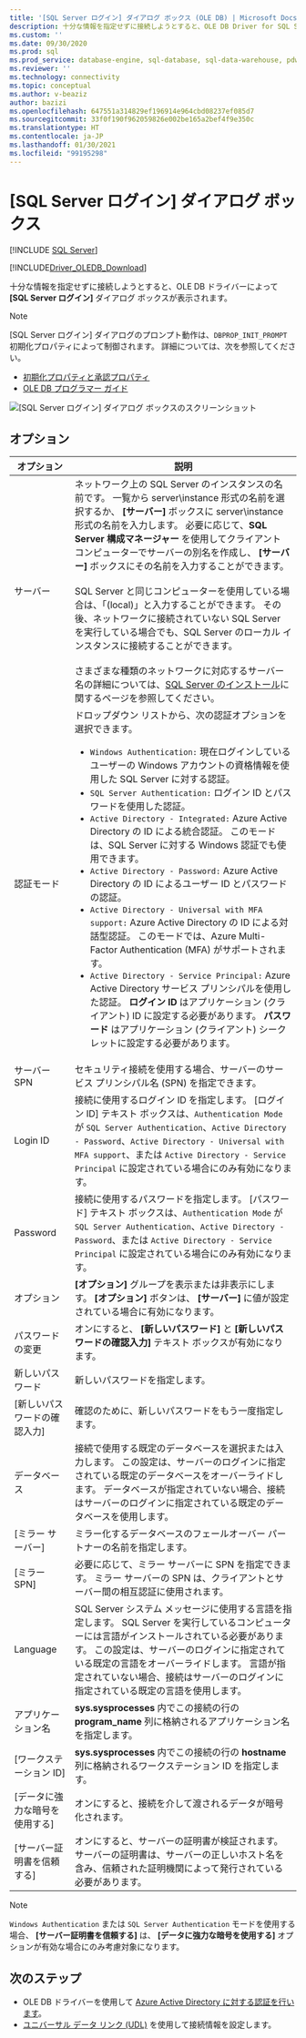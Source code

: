 ```yaml
---
title: '[SQL Server ログイン] ダイアログ ボックス (OLE DB) | Microsoft Docs'
description: 十分な情報を指定せずに接続しようとすると、OLE DB Driver for SQL Server によって [SQL Server ログイン] ダイアログ ボックスが表示され、入力が求められます。
ms.custom: ''
ms.date: 09/30/2020
ms.prod: sql
ms.prod_service: database-engine, sql-database, sql-data-warehouse, pdw
ms.reviewer: ''
ms.technology: connectivity
ms.topic: conceptual
ms.author: v-beaziz
author: bazizi
ms.openlocfilehash: 647551a314829ef196914e964cbd08237ef085d7
ms.sourcegitcommit: 33f0f190f962059826e002be165a2bef4f9e350c
ms.translationtype: HT
ms.contentlocale: ja-JP
ms.lasthandoff: 01/30/2021
ms.locfileid: "99195298"
---
```

# <a name="sql-server-login-dialog-box"></a>[SQL Server ログイン] ダイアログ ボックス
[!INCLUDE [SQL Server](../../../includes/applies-to-version/sql-asdb-asdbmi-asa-pdw.md)]

[!INCLUDE[Driver_OLEDB_Download](../../../includes/driver_oledb_download.md)]

十分な情報を指定せずに接続しようとすると、OLE DB ドライバーによって **[SQL Server ログイン]** ダイアログ ボックスが表示されます。

> [!NOTE]  
> [SQL Server ログイン] ダイアログのプロンプト動作は、`DBPROP_INIT_PROMPT` 初期化プロパティによって制御されます。 詳細については、次を参照してください。
> - [初期化プロパティと承認プロパティ](../ole-db-data-source-objects/initialization-and-authorization-properties.md)
> - [OLE DB プログラマー ガイド](/previous-versions/windows/desktop/ms714342(v=vs.85))

![[SQL Server ログイン] ダイアログ ボックスのスクリーンショット](../media/sql-server-login-dialog.png)

## <a name="options"></a>オプション
|オプション|説明|
|---   |---        |
|サーバー|ネットワーク上の SQL Server のインスタンスの名前です。 一覧から server\instance 形式の名前を選択するか、 **[サーバー]** ボックスに server\instance 形式の名前を入力します。 必要に応じて、**SQL Server 構成マネージャー** を使用してクライアント コンピューターでサーバーの別名を作成し、 **[サーバー]** ボックスにその名前を入力することができます。 <br/><br/>SQL Server と同じコンピューターを使用している場合は、「(local)」と入力することができます。 その後、ネットワークに接続されていない SQL Server を実行している場合でも、SQL Server のローカル インスタンスに接続することができます。<br/><br/>さまざまな種類のネットワークに対応するサーバー名の詳細については、[SQL Server のインストール](../../../database-engine/install-windows/install-sql-server.md)に関するページを参照してください。|
|認証モード|ドロップダウン リストから、次の認証オプションを選択できます。<br/><ul><li>`Windows Authentication:` 現在ログインしているユーザーの Windows アカウントの資格情報を使用した SQL Server に対する認証。</li><li>`SQL Server Authentication:` ログイン ID とパスワードを使用した認証。</li><li>`Active Directory - Integrated:` Azure Active Directory の ID による統合認証。 このモードは、SQL Server に対する Windows 認証でも使用できます。</li><li>`Active Directory - Password:` Azure Active Directory の ID によるユーザー ID とパスワードの認証。</li><li>`Active Directory - Universal with MFA support:` Azure Active Directory の ID による対話型認証。 このモードでは、Azure Multi-Factor Authentication (MFA) がサポートされます。</li><li>`Active Directory - Service Principal:` Azure Active Directory サービス プリンシパルを使用した認証。 **ログイン ID** はアプリケーション (クライアント) ID に設定する必要があります。 **パスワード** はアプリケーション (クライアント) シークレットに設定する必要があります。</li></ul>|
|サーバー SPN|セキュリティ接続を使用する場合、サーバーのサービス プリンシパル名 (SPN) を指定できます。|
|Login ID|接続に使用するログイン ID を指定します。 [ログイン ID] テキスト ボックスは、`Authentication Mode` が `SQL Server Authentication`、`Active Directory - Password`、`Active Directory - Universal with MFA support`、または `Active Directory - Service Principal` に設定されている場合にのみ有効になります。|
|Password|接続に使用するパスワードを指定します。 [パスワード] テキスト ボックスは、`Authentication Mode` が `SQL Server Authentication`、`Active Directory - Password`、または `Active Directory - Service Principal` に設定されている場合にのみ有効になります。|
|オプション|**[オプション]** グループを表示または非表示にします。 **[オプション]** ボタンは、 **[サーバー]** に値が設定されている場合に有効になります。|
|パスワードの変更|オンにすると、 **[新しいパスワード]** と **[新しいパスワードの確認入力]** テキスト ボックスが有効になります。|
|新しいパスワード|新しいパスワードを指定します。|
|[新しいパスワードの確認入力]|確認のために、新しいパスワードをもう一度指定します。|
|データベース|接続で使用する既定のデータベースを選択または入力します。 この設定は、サーバーのログインに指定されている既定のデータベースをオーバーライドします。 データベースが指定されていない場合、接続はサーバーのログインに指定されている既定のデータベースを使用します。|
|[ミラー サーバー]|ミラー化するデータベースのフェールオーバー パートナーの名前を指定します。|
|[ミラー SPN]|必要に応じて、ミラー サーバーに SPN を指定できます。 ミラー サーバーの SPN は、クライアントとサーバー間の相互認証に使用されます。|
|Language|SQL Server システム メッセージに使用する言語を指定します。 SQL Server を実行しているコンピューターには言語がインストールされている必要があります。 この設定は、サーバーのログインに指定されている既定の言語をオーバーライドします。 言語が指定されていない場合、接続はサーバーのログインに指定されている既定の言語を使用します。|
|アプリケーション名|**sys.sysprocesses** 内でこの接続の行の **program_name** 列に格納されるアプリケーション名を指定します。|
|[ワークステーション ID]|**sys.sysprocesses** 内でこの接続の行の **hostname** 列に格納されるワークステーション ID を指定します。|
|[データに強力な暗号を使用する]|オンにすると、接続を介して渡されるデータが暗号化されます。|
|[サーバー証明書を信頼する]|オンにすると、サーバーの証明書が検証されます。 サーバーの証明書は、サーバーの正しいホスト名を含み、信頼された証明機関によって発行されている必要があります。|

> [!NOTE]  
> `Windows Authentication` または `SQL Server Authentication` モードを使用する場合、 **[サーバー証明書を信頼する]** は、 **[データに強力な暗号を使用する]** オプションが有効な場合にのみ考慮対象になります。

## <a name="next-steps"></a>次のステップ
- OLE DB ドライバーを使用して [Azure Active Directory に対する認証を行います](../features/using-azure-active-directory.md)。
- [ユニバーサル データ リンク (UDL)](data-link-pages.md) を使用して接続情報を設定します。